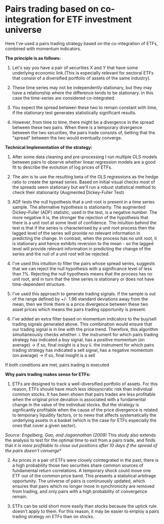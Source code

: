 # Pairs trading based on co-integration for ETF investment universe 

Here I've used a pairs trading strategy based on the co-integration of ETFs, combined with momentum indicators. 

**The principle is as follows:**

1. Let's say you have a pair of securities X and Y that have some underlying economic link.(This is especially relevant for sectoral ETFs that consist of a diversified portfolio of assets of the same industry).

2. These time series may not be independently stationary, but they may have a relationship where the difference tends to be stationary. In this case the time-series are considered co-integrated. 

3. You expect the spread between these two to remain constant with time, if the stationary test generates statistically significant results. 

4. However, from time to time, there might be a divergence in the spread between these two pairs. When there is a temporary divergence between the two securities, the pairs trade consists of, betting that the "spread" between the two would eventually converge.

**Technical Implementation of the strategy:**

1. After some data cleaning and pre-processing I run multiple OLS models between pairs to observe whether linear regression models are a good fit to describe the evolution of log prices of ETFs.

2. The aim is to use the resulting beta of the OLS regressions as the hedge ratio to create the spread series. Based on initial visual checks most of the spreads seem stationary but we'll run a robust statistical method to check their stationarity (Augmented Dickey-Fuller Test)

3. ADF tests the null hypothesis that a unit root is present in a time series sample. The alternative hypothesis is stationarity. The augmented Dickey–Fuller (ADF) statistic, used in the test, is a negative number. The more negative it is, the stronger the rejection of the hypothesis that there is a unit root at some level of confidence. The intuition behind the test is that if the series is characterised by a unit root process then the lagged level of the series  will provide no relevant information in predicting the change. In contrast, when the process has no unit root, it is stationary and hence exhibits reversion to the mean - so the lagged level will provide relevant information in predicting the change of the series and the null of a unit root will be rejected.

4. I've used this intuition to filter the pairs whose spread series, suggests that we can reject the null hypothesis with a significance level of less than 1%. Rejecting the null hypothesis means that the process has no unit root, and in turn that the time series is stationary or does not have time-dependent structure.

5. I've used this approach to generate trading signals. If the sample is out of the range defined by +/- 1.96 standard deviations away from the mean, then we think there is a price divergence between these two asset prices which means the pairs trading opportunity is present. 

6. I've added an extra filter based on momentum indicators to the buy/sell trading signals generated above. This combination would ensure that our trading signal is in line with the price trend. Therefore, this algorithm simultaneously checks whether:
  i. the instrument for which pairs trading strategy has indicated a buy signal, has a positive momentum (on average) -> if so, final insight is a buy 
 ii. the instrument for which pairs trading strategy has indicated a sell signal, has a negative momentum (on average) -> if so, final insight is a sell

If both conditions are met, pairs trading is executed 

**Why pairs trading makes sense for ETFs:**

1. ETFs are designed to track a well-diversified portfolio of assets. For this reason, ETFs should have much less idiosyncratic risk than individual common stocks. It has been shown that pairs trades are less profitable when the original price deviation is associated with a fundamental change in the value of the individual stocks. But the strategy is signficantly profitable when the cause of the price divergence is related to temporary liquidity factors, or to news that affects systematically the underlying assets in a basket (which is the case for ETFs especially the ones that cover a given sector). 

*Source: Engelberg, Gao, and Jagannathan (2009)*
This study also extends the analysis to test for the optimal time to exit from a pairs trade, and finds that *it is more profitable to close out positions after 10 days if the spread of the pairs doesn't converge**

2. As prices in a pair of ETFs were closely cointegrated in the past, there is a high probability those two securities share common sources of fundamental return correlations. A temporary shock could move one ETF out of the common price band. This presents a statistical arbitrage opportunity. The universe of pairs is continuously updated, which ensures that pairs which no longer move in synchronicity are removed from trading, and only pairs with a high probability of convergence remain.

3. ETFs can be sold short more easily than stocks because the uptick rule doesn’t apply to them. For this reason, it may be easier to employ a pairs trading strategy on ETFs than on stocks.
